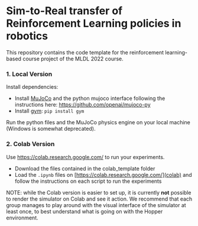 # Sim-to-Real transfer of Reinforcement Learning policies in robotics

This repository contains the code template for the reinforcement learning-based course project of the MLDL 2022 course.


### 1. Local Version

Install dependencies:
- Install [MuJoCo](https://mujoco.org/) and the python mujoco interface following the instructions here: https://github.com/openai/mujoco-py
- Install [gym](https://gym.openai.com/): `pip install gym`

Run the python files and the MuJoCo physics engine on your local machine (Windows is somewhat deprecated).


### 2. Colab Version

Use https://colab.research.google.com/ to run your experiments.

- Download the files contained in the colab_template folder
- Load the `.ipynb` files on [https://colab.research.google.com/](colab) and follow the instructions on each script to run the experiments

NOTE: while the Colab version is easier to set up, it is currently **not** possible to render the simulator on Colab and see it action. We recommend that each group manages to play around with the visual interface of the simulator at least once, to best understand what is going on with the Hopper environment.
